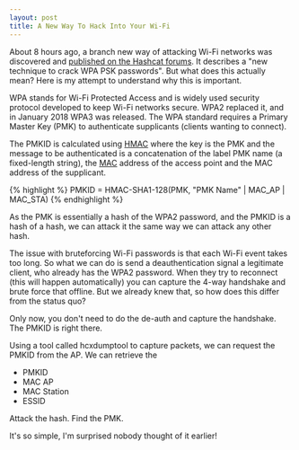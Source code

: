```yaml
---
layout: post
title: A New Way To Hack Into Your Wi-Fi
---
```


About 8 hours ago, a branch new way of attacking Wi-Fi networks was discovered and [published on the Hashcat forums](https://hashcat.net/forum/thread-7717.html). It describes a "new technique to crack WPA PSK passwords". But what does this actually mean? Here is my attempt to understand why this is important.

WPA stands for Wi-Fi Protected Access and is widely used security protocol developed to keep Wi-Fi networks secure. WPA2 replaced it, and in January 2018 WPA3 was released. The WPA standard requires a Primary Master Key (PMK) to authenticate supplicants (clients wanting to connect).

The PMKID is calculated using [HMAC](https://en.wikipedia.org/wiki/HMAC) where the key is the PMK and the message to be authenticated is a concatenation of the label PMK name (a fixed-length string), the [MAC](https://en.wikipedia.org/wiki/MAC_address) address of the access point and the MAC address of the supplicant.

{% highlight %}
PMKID = HMAC-SHA1-128(PMK, "PMK Name" | MAC_AP | MAC_STA)
{% endhighlight %}

As the PMK is essentially a hash of the WPA2 password, and the PMKID is a hash of a hash, we can attack it the same way we can attack any other hash. 

The issue with bruteforcing Wi-Fi passwords is that each Wi-Fi event takes too long. So what we can do is send a deauthentication signal a legitimate client, who already has the WPA2 password. When they try to reconnect (this will happen automatically) you can capture the 4-way handshake and brute force that offline. But we already knew that, so how does this differ from the status quo?

Only now, you don't need to do the de-auth and capture the handshake. The PMKID is right there.

Using a tool called hcxdumptool to capture packets, we can request the PMKID from the AP.
We can retrieve the
- PMKID
- MAC AP
- MAC Station
- ESSID

Attack the hash. Find the PMK.

It's so simple, I'm surprised nobody thought of it earlier!

